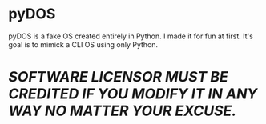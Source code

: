 # pyDOS
pyDOS is a fake OS created entirely in Python. I made it for fun at first. It's goal is to mimick a CLI OS using only Python.

# *SOFTWARE LICENSOR MUST BE CREDITED IF YOU MODIFY IT IN ANY WAY NO MATTER YOUR EXCUSE.*
